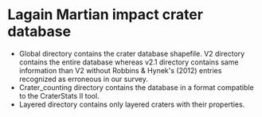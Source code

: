 # Lagain Martian impact crater database

- Global directory contains the crater database shapefile. V2 directory contains the entire database whereas v2.1 directory contains same information than V2 without Robbins & Hynek's (2012) entries recognized as erroneous in our survey.
- Crater_counting directory contains the database in a format compatible to the CraterStats II tool.
- Layered directory contains only layered craters with their properties.
